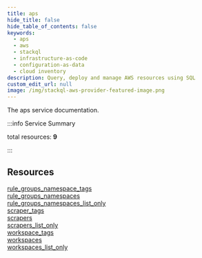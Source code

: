 ```yaml
---
title: aps
hide_title: false
hide_table_of_contents: false
keywords:
  - aps
  - aws
  - stackql
  - infrastructure-as-code
  - configuration-as-data
  - cloud inventory
description: Query, deploy and manage AWS resources using SQL
custom_edit_url: null
image: /img/stackql-aws-provider-featured-image.png
---
```


The aps service documentation.

:::info Service Summary

<div class="row">
<div class="providerDocColumn">
<span>total resources:&nbsp;<b>9</b></span><br />
</div>
</div>

:::

## Resources
<div class="row">
<div class="providerDocColumn">
<a href="/services/aps/rule_groups_namespace_tags/">rule_groups_namespace_tags</a><br />
<a href="/services/aps/rule_groups_namespaces/">rule_groups_namespaces</a><br />
<a href="/services/aps/rule_groups_namespaces_list_only/">rule_groups_namespaces_list_only</a><br />
<a href="/services/aps/scraper_tags/">scraper_tags</a><br />
<a href="/services/aps/scrapers/">scrapers</a>
</div>
<div class="providerDocColumn">
<a href="/services/aps/scrapers_list_only/">scrapers_list_only</a><br />
<a href="/services/aps/workspace_tags/">workspace_tags</a><br />
<a href="/services/aps/workspaces/">workspaces</a><br />
<a href="/services/aps/workspaces_list_only/">workspaces_list_only</a>
</div>
</div>